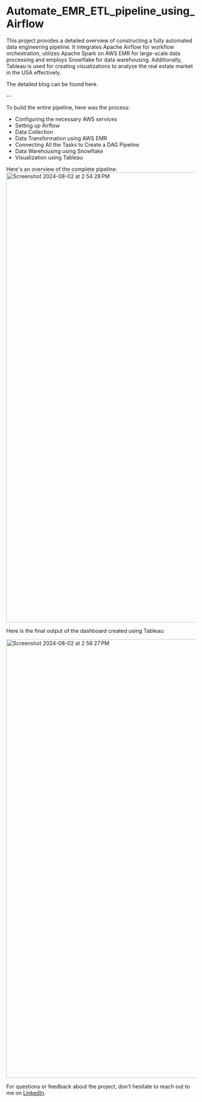 # Automate_EMR_ETL_pipeline_using_Airflow

This project provides a detailed overview of constructing a fully automated data engineering pipeline. It integrates Apache Airflow for workflow orchestration, utilizes Apache Spark on AWS EMR for large-scale data processing and employs Snowflake for data warehousing. Additionally, Tableau is used for creating visualizations to analyze the real estate market in the USA effectively.

The detailed blog can be found here.

--

To build the entire pipeline, here was the process:
- Configuring the necessary AWS services
- Setting up Airflow
- Data Collection
- Data Transformation using AWS EMR
- Connecting All the Tasks to Create a DAG Pipeline
- Data Warehousing using Snowflake
- Visualization using Tableau


Here's an overview of the complete pipeline:
<img width="1197" alt="Screenshot 2024-08-02 at 2 54 28 PM" src="https://github.com/user-attachments/assets/e2e593db-eebf-4d96-bf8b-15059c7b0c0e">


Here is the final output of the dashboard created using Tableau:

<img width="1167" alt="Screenshot 2024-08-02 at 2 58 27 PM" src="https://github.com/user-attachments/assets/4d618377-35bb-45b5-ad3f-a9b84009d328">



For questions or feedback about the project, don't hesitate to reach out to me on [LinkedIn](https://www.linkedin.com/in/siddhesh-sreedar/).

